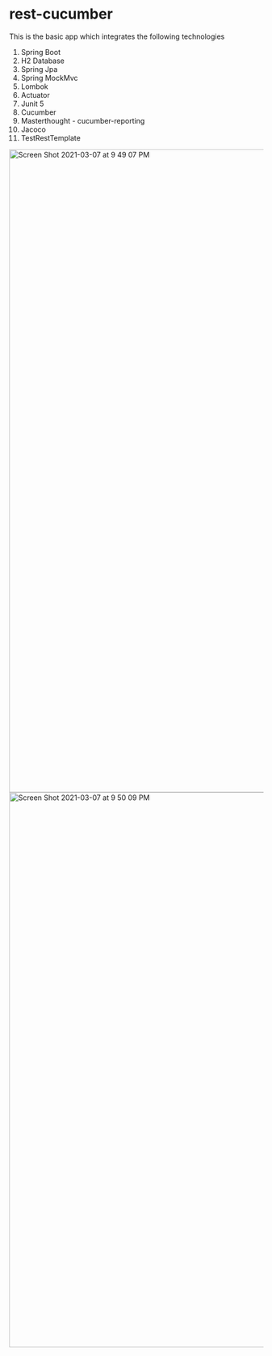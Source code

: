 # rest-cucumber
 
This is the basic app which integrates the following technologies


1. Spring Boot
2. H2 Database
3. Spring Jpa
4. Spring MockMvc
5. Lombok
6. Actuator
7. Junit 5
8. Cucumber
9. Masterthought - cucumber-reporting
10. Jacoco
11. TestRestTemplate

<img width="1273" alt="Screen Shot 2021-03-07 at 9 49 07 PM" src="https://user-images.githubusercontent.com/3018113/110268172-3ddee200-7f8f-11eb-9a22-acdeaa8df791.png">

<img width="1099" alt="Screen Shot 2021-03-07 at 9 50 09 PM" src="https://user-images.githubusercontent.com/3018113/110268142-31f32000-7f8f-11eb-9661-326610b243f7.png">
